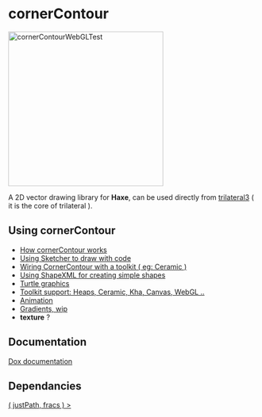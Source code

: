 # cornerContour
<img width="312" alt="cornerContourWebGLTest" src="https://user-images.githubusercontent.com/20134338/129176704-f2efc633-e5bb-4c81-b6d3-4169be28bbad.png">

A 2D vector drawing library for **Haxe**, can be used directly from [trilateral3](https://github.com/nanjizal/trilateral3) ( it is the core of trilateral ).
  
## Using cornerContour
- [How cornerContour works](readMore/workings.md#cornercontour-workings)
- [Using Sketcher to draw with code](readMore/sketcher.md#sketcher---drawing-with-cornercontour)
- [Wiring CornerContour with a toolkit ( eg: Ceramic )](readMore/withCeramic.md#wiring-up-to-toolkit)
- [Using ShapeXML for creating simple shapes](readMore/shapeXML.md#using-the-svg-shapexml-in-addition-to-path)
- [Turtle graphics](readMore/readMore/turtle.md#using-sketcher-with-turtle-style-graphics)
- [Toolkit support: Heaps, Ceramic, Kha, Canvas, WebGL .. ](readMore/toolkits.md)
- [Animation](readMore/animation.md)
- [Gradients, wip](readMore/gradients.md)
- **texture** ? 
    
## Documentation
[ Dox documentation](https://nanjizal.github.io/cornerContour/pages/)
  
## Dependancies

[ ( justPath, fracs ) > ](readMore/dependancies.md)
